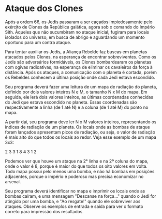# Ataque dos Clones

Após a ordem 66, os Jedis passaram a ser caçados impiedosamente pelo exército de Clones da República galática, agora sob o comando do Império Sith. Àqueles que não sucumbiram no ataque inicial, fugiram para locais isolados do universo, em busca de abrigo e aguardando um momento oportuno para um contra ataque.

Para tentar auxiliar os Jedis, a Aliança Rebelde faz buscas em planetas atacados pelos Clones, na esperança de encontrar sobreviventes. Como os Jedis são adversários formidáveis, os Clones bombardearam os planetas com ogivas radioativas, na esperança de eliminar os cavaleiros da força à distância. Após os ataques, a comunicação com o planeta é cortada, porém os Rebeldes conhecem a última posição onde cada Jedi estava escondido.

Seu programa deverá fazer uma leitura de um mapa de radiação do planeta, definido por dois valores inteiros N e M, o tamanho N x M do mapa. Em seguida, ele lerá dois valores inteiros, as últimas coordenadas conhecidas do Jedi que estava escondido no planeta. Essas coordenadas são respectivamente a linha (de 1 até N) e a coluna (de 1 até M) do ponto no mapa.

A partir daí, seu programa deve ler N x M valores inteiros, representando os índices de radiação de um planeta. Os locais onde as bombas de ataque foram lançados apresentam picos de radiação, ou seja, o valor de radiação é mais alto do que todos os locais ao redor. Veja esse exemplo de um mapa 3x3:
 
2 3 3
1 8 4
3 1 2

Podemos ver que houve um ataque na 2° linha e na 2º coluna do mapa, onde o valor é 8, porque é maior do que todos os oito valores em volta. Todo mapa possui pelo menos uma bomba, e não há bombas em posições adjacentes, porque o império é poderoso mas precisa economizar no arsenal.

Seu programa deverá identificar no mapa e imprimir os locais onde as bombas caíram, e uma mensagem "Descanse na força..." quando o Jedi for atingido por uma bomba, e "Ao resgate!" quando ele sobreviver aos ataques. Observe os exemplos de entrada e saída para ver o formato correto para impressão dos resultados.
